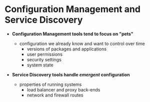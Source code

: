 <!SLIDE bullet small transition=fade>

# Configuration Management and Service Discovery

* **Configuration Management tools tend to focus on "pets"**
  - configuration we already know and want to control over time
    - versions of packages and applications
    - user permissions
    - security settings
    - system state

* **Service Discovery tools handle _*emergent*_ configuration**
  - properties of running systems
    - load balancer and proxy back-ends
    - network and firewall routes
